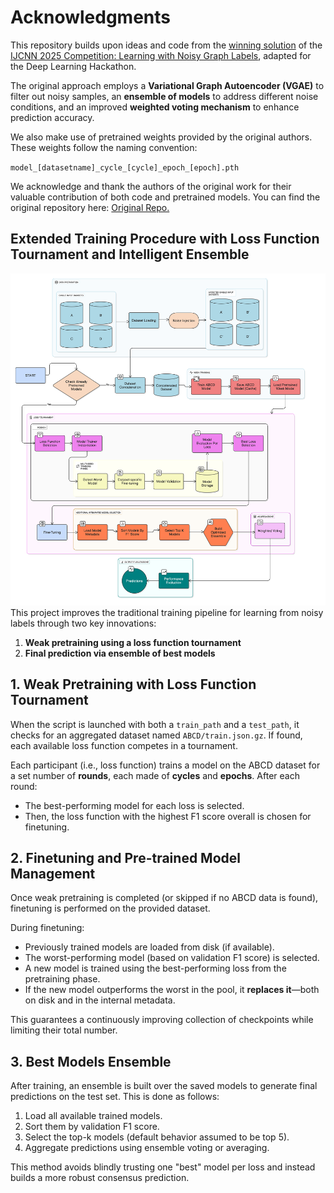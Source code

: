 
# Acknowledgments

This repository builds upon ideas and code from the [winning solution](https://sites.google.com/view/learning-with-noisy-graph-labe/winners) of the [IJCNN 2025 Competition: Learning with Noisy Graph Labels](https://sites.google.com/view/learning-with-noisy-graph-labe?usp=sharing), adapted for the Deep Learning Hackathon.

The original approach employs a **Variational Graph Autoencoder (VGAE)** to filter out noisy samples, an **ensemble of models** to address different noise conditions, and an improved **weighted voting mechanism** to enhance prediction accuracy.

We also make use of pretrained weights provided by the original authors. These weights follow the naming convention:

`model_[datasetname]_cycle_[cycle]_epoch_[epoch].pth`

We acknowledge and thank the authors of the original work for their valuable contribution of both code and pretrained models. You can find the original repository here: [Original Repo.](https://github.com/cminuttim/Learning-with-Noisy-Graph-Labels-Competition-IJCNN_2025)

## Extended Training Procedure with Loss Function Tournament and Intelligent Ensemble

![Image teaser](./images/teaser.svg)
This project improves the traditional training pipeline for learning from noisy labels through two key innovations:

1. **Weak pretraining using a loss function tournament**
2. **Final prediction via ensemble of best models**

## 1. Weak Pretraining with Loss Function Tournament

When the script is launched with both a `train_path` and a `test_path`, it checks for an aggregated dataset named `ABCD/train.json.gz`. If found, each available loss function competes in a tournament.

Each participant (i.e., loss function) trains a model on the ABCD dataset for a set number of **rounds**, each made of **cycles** and **epochs**. After each round:

- The best-performing model for each loss is selected.
- Then, the loss function with the highest F1 score overall is chosen for finetuning.

## 2. Finetuning and Pre-trained Model Management

Once weak pretraining is completed (or skipped if no ABCD data is found), finetuning is performed on the provided dataset.

During finetuning:

- Previously trained models are loaded from disk (if available).
- The worst-performing model (based on validation F1 score) is selected.
- A new model is trained using the best-performing loss from the pretraining phase.
- If the new model outperforms the worst in the pool, it **replaces it**—both on disk and in the internal metadata.

This guarantees a continuously improving collection of checkpoints while limiting their total number.

## 3. Best Models Ensemble

After training, an ensemble is built over the saved models to generate final predictions on the test set. This is done as follows:

1. Load all available trained models.
2. Sort them by validation F1 score.
3. Select the top-k models (default behavior assumed to be top 5).
4. Aggregate predictions using ensemble voting or averaging.

This method avoids blindly trusting one "best" model per loss and instead builds a more robust consensus prediction.
